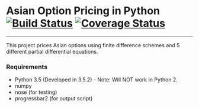 # Asian Option Pricing in Python [![Build Status](https://travis-ci.org/emman27/asian-option-pricing.svg?branch=master)](https://travis-ci.org/emman27/asian-option-pricing) [![Coverage Status](https://coveralls.io/repos/github/emman27/asian-option-pricing/badge.svg?branch=master)](https://coveralls.io/github/emman27/asian-option-pricing?branch=master)
---

This project prices Asian options using finite difference schemes and 5 different partial differential equations.

### Requirements
* Python 3.5 (Developed in 3.5.2) - Note: Will NOT work in Python 2.
* numpy
* nose (for testing)
* progressbar2 (for output script)
